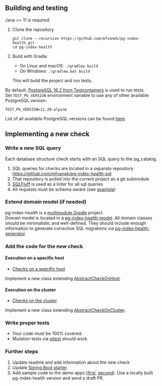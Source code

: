 ## Building and testing

Java >= 11 is required.

1. Clone the repository

       git clone --recursive https://github.com/mfvanek/pg-index-health.git
       cd pg-index-health

2. Build with Gradle
    * On Linux and macOS: `./gradlew build`
    * On Windows: `.\gradlew.bat build`
    
   This will build the project and run tests.
    
By default, [PostgreSQL 16.2 from Testcontainers](https://www.testcontainers.org/) is used to run tests.  
Set `TEST_PG_VERSION` environment variable to use any of other available PostgreSQL version:
```
TEST_PG_VERSION=11.20-alpine
```
List of all available PostgreSQL versions can be found [here](https://hub.docker.com/_/postgres).

## Implementing a new check

### Write a new SQL query

Each database structure check starts with an SQL query to the pg_catalog.

1. SQL queries for checks are located in a separate repository https://github.com/mfvanek/pg-index-health-sql
2. That repository is pulled into the current project as a git submodule
3. [SQLFluff](https://github.com/sqlfluff/sqlfluff) is used as a linter for all sql queries
4. All requests must be schema-aware (see [example](https://github.com/mfvanek/pg-index-health-sql/blob/6a5b823d2f86f3fed946f073de93a20245b8d312/sql/duplicated_indexes.sql#L23))

### Extend domain model (if needed)

pg-index-health is a [multimodule Gradle](https://docs.gradle.org/current/userguide/multi_project_builds.html) project.  
Domain model is located in a [pg-index-health-model](pg-index-health-model).
All domain classes should be minimalistic and well-defined.
They should include enough information to generate corrective SQL migrations via [pg-index-health-generator](pg-index-health-generator).

### Add the code for the new check

#### Execution on a specific host

* [Checks on a specific host](pg-index-health-core%2Fsrc%2Fmain%2Fjava%2Fio%2Fgithub%2Fmfvanek%2Fpg%2Fchecks%2Fhost)

Implement a new class extending [AbstractCheckOnHost](pg-index-health-core%2Fsrc%2Fmain%2Fjava%2Fio%2Fgithub%2Fmfvanek%2Fpg%2Fchecks%2Fhost%2FAbstractCheckOnHost.java).

#### Execution on the cluster

* [Checks on the cluster](pg-index-health%2Fsrc%2Fmain%2Fjava%2Fio%2Fgithub%2Fmfvanek%2Fpg%2Fchecks%2Fcluster)

Implement a new class extending [AbstractCheckOnCluster](pg-index-health%2Fsrc%2Fmain%2Fjava%2Fio%2Fgithub%2Fmfvanek%2Fpg%2Fchecks%2Fcluster%2FAbstractCheckOnCluster.java).

### Write proper tests

* Your code must be 100% covered.
* Mutation tests via [pitest](https://pitest.org/) should work.

### Further steps

1. Update readme and add information about the new check
2. Update [Spring Boot starter](spring-boot-integration%2Fpg-index-health-test-starter).
3. Add sample code to the demo apps ([first](https://github.com/mfvanek/pg-index-health-demo), [second](https://github.com/mfvanek/pg-index-health-spring-boot-demo)).
   Use a locally built pg-index-health version and send a draft PR.
